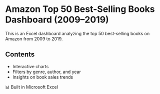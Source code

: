 # Amazon Top 50 Best-Selling Books Dashboard (2009–2019)

This is an Excel dashboard analyzing the top 50 best-selling books on Amazon from 2009 to 2019.

## Contents
- Interactive charts
- Filters by genre, author, and year
- Insights on book sales trends

📊 Built in Microsoft Excel

